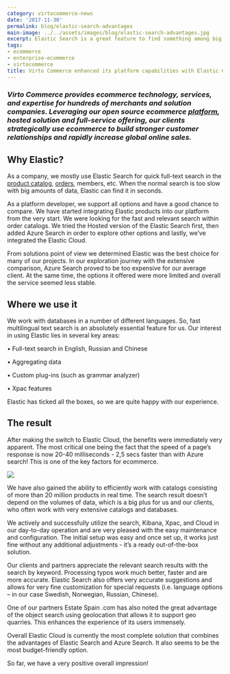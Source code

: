 ```yaml
--- 
category: virtocommerce-news
date: '2017-11-30'
permalink: blog/elastic-search-advantages
main-image: ../../assets/images/blog/elastic-search-advantages.jpg
excerpt: Elastic Search is a great feature to find something among big amounts of data for seconds. Learn where we use it and what is the result in our new article.
tags:
- ecommerce
- enterprise-ecommerce
- virtocommerce
title: Virto Commerce enhanced its platform capabilities with Elastic Cloud
---
```

### <dfn>Virto Commerce provides ecommerce technology, services, and expertise for hundreds of merchants and solution companies. Leveraging our open source ecommerce <a href="{{ 'https://virtocommerce.com/b2b-ecommerce-platform' | absolute_url }}">platform</a>, hosted solution and full-service offering, our clients strategically use ecommerce to build stronger customer relationships and rapidly increase global online sales.</dfn>

<h2>Why Elastic?</h2>

As a company, we mostly use Elastic Search for quick full-text search in the <a href="{{ 'https://virtocommerce.com/product-information-management-software' | absolute_url }}">product catalog</a>, <a href="{{ 'https://virtocommerce.com/order-management-software' | absolute_url }}">orders</a>, members, etc. When the normal search is too slow with big amounts of data, Elastic can find it in seconds.

As a platform developer, we support all options and have a good chance to compare. We have started integrating Elastic products into our platform from the very start. We were looking for the fast and relevant search within order catalogs. We tried the Hosted version of the Elastic Search first, then added Azure Search in order to explore other options and lastly, we’ve integrated the Elastic Cloud. 

From solutions point of view we determined Elastic was the best choice for many of our projects. In our exploration journey with the extensive comparison, Azure Search proved to be too expensive for our average client. At the same time, the options it offered were more limited and overall the service seemed less stable.

<h2>Where we use it </h2>

We work with databases in a number of different languages. So, fast multilingual text search is an absolutely essential feature for us. Our interest in using Elastic lies in several key areas:

•	Full-text search in English, Russian and Chinese

•	Aggregating data 

•	Custom plug-ins (such as grammar analyzer)

•	Xpac features

Elastic has ticked all the boxes, so we are quite happy with our experience.

<h2>The result</h2>

After making the switch to Elastic Cloud, the benefits were immediately very apparent. The most critical one being the fact that the speed of a page’s response is now 20-40 milliseconds - 2,5 secs faster than with Azure search! This is one of the key factors for ecommerce. 

<img src='../../assets/images/blog/elastic-search-advantages-1.jpg'>

We have also gained the ability to efficiently work with catalogs consisting of more than 20 million products in real time. The search result doesn’t depend on the volumes of data, which is a big plus for us and our clients, who often work with very extensive catalogs and databases.

We actively and successfully utilize the search, Kibana, Xpac, and Cloud in our day-to-day operation and are very pleased with the easy maintenance and configuration. The initial setup was easy and once set up, it works just fine without any additional adjustments - it’s a ready out-of-the-box solution. 

Our clients and partners appreciate the relevant search results with the search by keyword. Processing typos work much better, faster and are more accurate. Elastic Search also offers very accurate suggestions and allows for very fine customization for special requests (i.e. language options – in our case Swedish, Norwegian, Russian, Chinese).

One of our partners Estate Spain .com has also noted the great advantage of the object search using geolocation that allows it to support geo quarries. This enhances the experience of its users immensely.

Overall Elastic Cloud is currently the most complete solution that combines the advantages of Elastic Search and Azure Search. It also seems to be the most budget-friendly option.

So far, we have a very positive overall impression!
